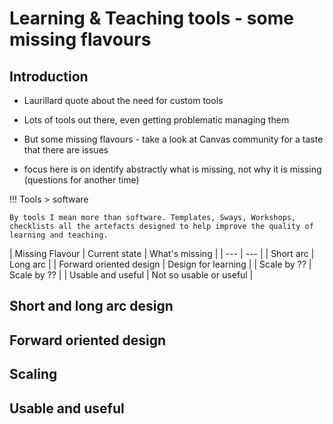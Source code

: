<!--
 Copyright (C) 2023 David Jones
 
 This program is free software: you can redistribute it and/or modify
 it under the terms of the GNU Affero General Public License as
 published by the Free Software Foundation, either version 3 of the
 License, or (at your option) any later version.
 
 This program is distributed in the hope that it will be useful,
 but WITHOUT ANY WARRANTY; without even the implied warranty of
 MERCHANTABILITY or FITNESS FOR A PARTICULAR PURPOSE.  See the
 GNU Affero General Public License for more details.
 
 You should have received a copy of the GNU Affero General Public License
 along with this program.  If not, see <http://www.gnu.org/licenses/>.
-->

# Learning & Teaching tools - some missing flavours

## Introduction

- Laurillard quote about the need for custom tools
- Lots of tools out there, even getting problematic managing them

- But some missing flavours - take a look at Canvas community for a taste that there are issues
- focus here is on identify abstractly what is missing, not why it is missing (questions for another time)

!!! Tools > software

    By tools I mean more than software. Templates, Sways, Workshops, checklists all the artefacts designed to help improve the quality of learning and teaching.

| Missing Flavour | Current state | What's missing |
| --- | --- | 
| Short arc |  Long arc | 
| Forward oriented design | Design for learning | 
| Scale by ?? | Scale by ?? |
| Usable and useful | Not so usable or useful |

## Short and long arc design


## Forward oriented design


## Scaling

## Usable and useful


